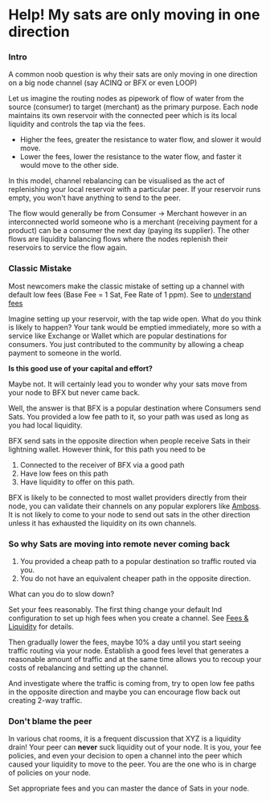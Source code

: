 # Help! My sats are only moving in one direction

### Intro

A common noob question is why their sats are only moving in one direction on a big node channel (say ACINQ or BFX or even LOOP)

Let us imagine the routing nodes as pipework of flow of water from the source (consumer) to target (merchant) as the primary purpose. Each node maintains its own reservoir with the connected peer which is its local liquidity and controls the tap via the fees.

- Higher the fees, greater the resistance to water flow, and slower it would move.
- Lower the fees, lower the resistance to the water flow, and faster it would move to the other side.

In this model, channel rebalancing can be visualised as the act of replenishing your local reservoir with a particular peer. If your reservoir runs empty, you won't have anything to send to the peer.

The flow would generally be from Consumer -> Merchant however in an interconnected world someone who is a merchant (receiving payment for a product) can be a consumer the next day (paying its supplier). The other flows are liquidity balancing flows where the nodes replenish their reservoirs to service the flow again.

### Classic Mistake

Most newcomers make the classic mistake of setting up a channel with default low fees (Base Fee = 1 Sat, Fee Rate of 1 ppm). See to [understand fees](Special:MyLanguage/FeesAndProfitability)

Imagine setting up your reservoir, with the tap wide open. What do you think is likely to happen? Your tank would be emptied immediately, more so with a service like Exchange or Wallet which are popular destinations for consumers. You just contributed to the community by allowing a cheap payment to someone in the world.

**Is this good use of your capital and effort?**

Maybe not. It will certainly lead you to wonder why your sats move from your node to BFX but never came back.

Well, the answer is that BFX is a popular destination where Consumers send Sats. You provided a low fee path to it, so your path was used as long as you had local liquidity.

BFX send sats in the opposite direction when people receive Sats in their lightning wallet. However think, for this path you need to be

1. Connected to the receiver of BFX via a good path
2. Have low fees on this path
3. Have liquidity to offer on this path.

BFX is likely to be connected to most wallet providers directly from their node, you can validate their channels on any popular explorers like [Amboss](https://amboss.space/). It is not likely to come to your node to send out sats in the other direction unless it has exhausted the liquidity on its own channels.

### So why Sats are moving into remote never coming back

1. You provided a cheap path to a popular destination so traffic routed via you.
2. You do not have an equivalent cheaper path in the opposite direction.

What can you do to slow down?

Set your fees reasonably. The first thing change your default lnd configuration to set up high fees when you create a channel. See [Fees & Liquidity](/category/fees-and-liquidity) for details.

Then gradually lower the fees, maybe 10% a day until you start seeing traffic routing via your node. Establish a good fees level that generates a reasonable amount of traffic and at the same time allows you to recoup your costs of rebalancing and setting up the channel.

And investigate where the traffic is coming from, try to open low fee paths in the opposite direction and maybe you can encourage flow back out creating 2-way traffic.

### Don't blame the peer

In various chat rooms, it is a frequent discussion that XYZ is a liquidity drain! Your peer can **never** suck liquidity out of your node. It is you, your fee policies, and even your decision to open a channel into the peer which caused your liquidity to move to the peer. You are the one who is in charge of policies on your node.

Set appropriate fees and you can master the dance of Sats in your node.
